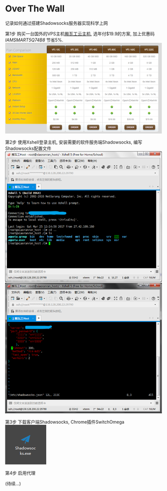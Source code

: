 # Over The Wall

记录如何通过搭建Shadowsocks服务器实现科学上网

第1步 购买一台国外的VPS主机[搬瓦工云主机](https://bwh1.net/), 选年付$19.9的方案, 加上优惠码*IAMSMART5Q74B8* 节省5%.
![buy](./demo/server.png)

第2步 使用Xshell登录主机, 安装需要的软件服务端Shadowsocks, 编写Shadowsocks配置文件
![connect](./demo/xshell.png)
![config](./demo/config.png)

第3步 下载客户端Shadowsocks, Chrome插件SwitchOmega
![shadow](./demo/shadowsocks.png)

第4步 启用代理

(待续...)
